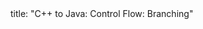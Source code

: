 <frontmatter>
title: "C++ to Java: Control Flow: Branching"
</frontmatter>

<include src="navbar.md" boilerplate />

<include src="unit-inPage-asFlat.md" boilerplate />